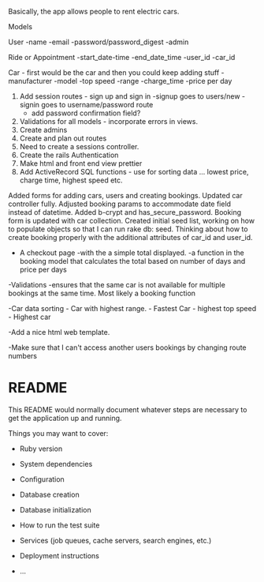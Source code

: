 
Basically, the app allows people to rent electric cars.

Models

  User
    -name
    -email
    -password/password_digest
    -admin

  Ride or Appointment
    -start_date-time
    -end_date_time
    -user_id
    -car_id

  Car - first would be the car and then you could keep adding stuff
    -manufacturer
    -model
    -top speed
    -range
    -charge_time
    -price per day

  1. Add session routes
    - sign up and sign in
      -signup goes to users/new
      -signin goes to username/password route
        - add password confirmation field?
  2. Validations for all models
    - incorporate errors in views.
  3. Create admins
  4. Create and plan out routes
  5. Need to create a sessions controller.
  6. Create the rails Authentication
  9. Make html and front end view prettier
  10. Add ActiveRecord SQL functions - use for sorting data ... lowest price, charge time, highest speed etc.

  Added forms for adding cars, users and creating bookings. Updated car controller fully. Adjusted booking params to accommodate date field instead of datetime. Added b-crypt and has_secure_password. Booking form is updated with car collection. Created initial seed list, working on how to populate objects so that I can run rake db: seed. Thinking about how to create booking properly with the additional attributes of car_id and user_id.

  - A checkout page
    -with the a simple total displayed.
    -a function in the booking model that calculates the total based on number of days and price per days

  -Validations
    -ensures that the same car is not available for multiple bookings at the same time. Most likely a booking function

  -Car data sorting
    - Car with highest range.
    - Fastest Car - highest top speed
    - Highest car

  -Add a nice html web template.

  -Make sure that I can't access another users bookings by changing route numbers

  






  # README

  This README would normally document whatever steps are necessary to get the
  application up and running.

  Things you may want to cover:

  * Ruby version

  * System dependencies

  * Configuration

  * Database creation

  * Database initialization

  * How to run the test suite

  * Services (job queues, cache servers, search engines, etc.)

  * Deployment instructions

  * ...
